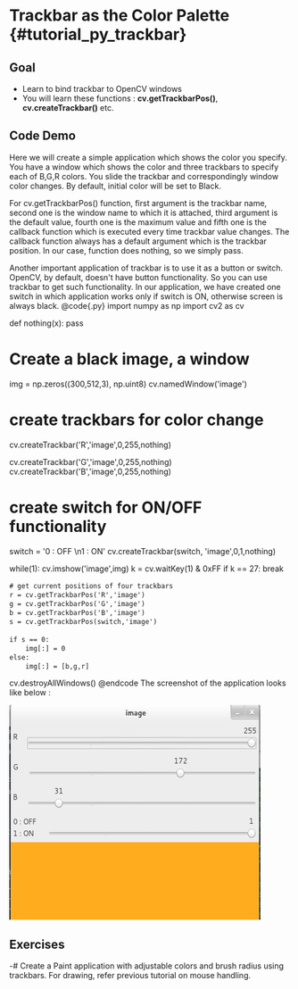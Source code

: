 Trackbar as the Color Palette {#tutorial_py_trackbar}
=============================

Goal
----

-   Learn to bind trackbar to OpenCV windows
-   You will learn these functions : **cv.getTrackbarPos()**, **cv.createTrackbar()** etc.

Code Demo
---------

Here we will create a simple application which shows the color you specify. You have a window which
shows the color and three trackbars to specify each of B,G,R colors. You slide the trackbar and
correspondingly window color changes. By default, initial color will be set to Black.

For cv.getTrackbarPos() function, first argument is the trackbar name, second one is the window
name to which it is attached, third argument is the default value, fourth one is the maximum value
and fifth one is the callback function which is executed every time trackbar value changes. The
callback function always has a default argument which is the trackbar position. In our case,
function does nothing, so we simply pass.

Another important application of trackbar is to use it as a button or switch. OpenCV, by default,
doesn't have button functionality. So you can use trackbar to get such functionality. In our
application, we have created one switch in which application works only if switch is ON, otherwise
screen is always black.
@code{.py}
import numpy as np
import cv2 as cv

def nothing(x):
    pass

# Create a black image, a window
img = np.zeros((300,512,3), np.uint8)
cv.namedWindow('image')

# create trackbars for color change
cv.createTrackbar('R','image',0,255,nothing)

cv.createTrackbar('G','image',0,255,nothing)
cv.createTrackbar('B','image',0,255,nothing)

# create switch for ON/OFF functionality
switch = '0 : OFF \n1 : ON'
cv.createTrackbar(switch, 'image',0,1,nothing)

while(1):
    cv.imshow('image',img)
    k = cv.waitKey(1) & 0xFF
    if k == 27:
        break

    # get current positions of four trackbars
    r = cv.getTrackbarPos('R','image')
    g = cv.getTrackbarPos('G','image')
    b = cv.getTrackbarPos('B','image')
    s = cv.getTrackbarPos(switch,'image')

    if s == 0:
        img[:] = 0
    else:
        img[:] = [b,g,r]

cv.destroyAllWindows()
@endcode
The screenshot of the application looks like below :

![image](images/trackbar_screenshot.jpg)

Exercises
---------

-#  Create a Paint application with adjustable colors and brush radius using trackbars. For drawing,
    refer previous tutorial on mouse handling.
